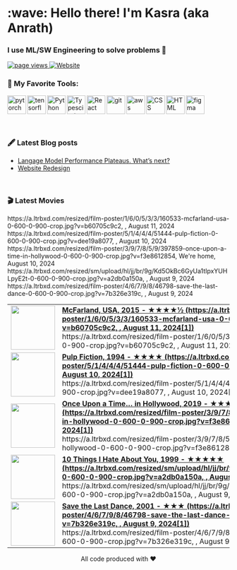 <h1 align="left" id="macropower-title">:wave: Hello there! I'm Kasra (aka Anrath)</h1>
<h3 align="left">I use ML/SW Engineering to solve problems 🫠</h3>

<p align="left">
  <a href="https://github.com/anrath/anrath">
    <img src="https://komarev.com/ghpvc/?username=anrath" alt="page views" />
  </a>
  <a href="https://kasralekan.com">
    <img alt="Website" src="https://img.shields.io/website?url=https%3A%2F%2Fkasralekan.com">
  </a>
</p>

### 🔨 My Favorite Tools:
<a href="https://pytorch.org/" target="_blank"> <img align="left" src="https://raw.githubusercontent.com/anrath/README_icons/main/language_and_tools/square/pytorch/pytorch.svg" alt="pytorch" height="42px"/> </a> 
<a href="https://www.tensorflow.org" target="_blank"> <img align="left" src="https://raw.githubusercontent.com/anrath/README_icons/main/language_and_tools/square/tensorflow/tensorflow.svg" alt="tensorflow" height="42px"/> </a> 
<a href="https://www.python.org" target="_blank"><img align="left" alt="Python" height ="42px" src="https://raw.githubusercontent.com/anrath/README_icons/main/language_and_tools/square/python/python.svg"></a>
<a href="https://www.typescriptlang.org/" target="_blank"><img align="left" alt="Typescirpt" height ="42px" src="https://raw.githubusercontent.com/anrath/README_icons/main/language_and_tools/square/typescript/typescript.svg"></a>
<a href="https://reactjs.org/" target="_blank"> <img align="left" alt="React" height ="42px" src="https://raw.githubusercontent.com/anrath/README_icons/main/language_and_tools/square/react/react.svg"></a>
<a href="https://git-scm.com/" target="_blank"> <img src="https://raw.githubusercontent.com/anrath/README_icons/main/language_and_tools/square/git-scm/git-scm.svg" align="left" alt="git" height='42px'/> </a>
<a href="https://aws.amazon.com/" target="_blank"> <img src="https://raw.githubusercontent.com/anrath/README_icons/main/language_and_tools/square/aws/aws.svg" align="left" alt="aws" height='42px'/> </a>
<a href="https://developer.mozilla.org/en-US/docs/Web/CSS" target="_blank"> <img src="https://raw.githubusercontent.com/anrath/README_icons/main/language_and_tools/square/css/css.svg" align="left" alt="CSS" height='42px'/> </a>
<a href="https://developer.mozilla.org/en-US/docs/Web/HTML" target="_blank"> <img src="https://raw.githubusercontent.com/anrath/README_icons/main/language_and_tools/square/html/html.svg" align="left" alt="HTML" height='42px'/> </a>
<a href="https://www.figma.com/" target="_blank"> <img src="https://raw.githubusercontent.com/anrath/README_icons/main/language_and_tools/square/figma/figma.svg" alt="figma" height='42px'/> </a>

<br />

### 🖋️ Latest Blog posts
<!-- BLOG-POST-LIST:START -->
- [Langage Model Performance Plateaus. What’s next?](https://blog.kasralekan.com/ideas/lm-performance-plateau/)
- [Website Redesign](https://blog.kasralekan.com/ideas/website-revamp/)
<!-- BLOG-POST-LIST:END -->

<br />

### 🎬 Latest Movies
<table>
<!-- MOVIE-LIST:START -->https://a.ltrbxd.com/resized/film-poster/1/6/0/5/3/3/160533-mcfarland-usa-0-600-0-900-crop.jpg?v=b60705c9c2, , August 11, 2024
<tr>
  <td><a href="https://letterboxd.com/film/mcfarland-usa/"><img width="100px" src="https://a.ltrbxd.com/resized/film-poster/1/6/0/5/3/3/160533-mcfarland-usa-0-600-0-900-crop.jpg?v=b60705c9c2, , August 11, 2024[0]"></a></td>
  <td><a href="https://letterboxd.com/film/mcfarland-usa/"><strong>McFarland, USA, 2015 - ★★★★½ (https://a.ltrbxd.com/resized/film-poster/1/6/0/5/3/3/160533-mcfarland-usa-0-600-0-900-crop.jpg?v=b60705c9c2, , August 11, 2024[1])</strong></a><br/>
  https://a.ltrbxd.com/resized/film-poster/1/6/0/5/3/3/160533-mcfarland-usa-0-600-0-900-crop.jpg?v=b60705c9c2, , August 11, 2024[2]</td>
</tr>https://a.ltrbxd.com/resized/film-poster/5/1/4/4/4/51444-pulp-fiction-0-600-0-900-crop.jpg?v=dee19a8077, , August 10, 2024
<tr>
  <td><a href="https://letterboxd.com/film/pulp-fiction/"><img width="100px" src="https://a.ltrbxd.com/resized/film-poster/5/1/4/4/4/51444-pulp-fiction-0-600-0-900-crop.jpg?v=dee19a8077, , August 10, 2024[0]"></a></td>
  <td><a href="https://letterboxd.com/film/pulp-fiction/"><strong>Pulp Fiction, 1994 - ★★★★ (https://a.ltrbxd.com/resized/film-poster/5/1/4/4/4/51444-pulp-fiction-0-600-0-900-crop.jpg?v=dee19a8077, , August 10, 2024[1])</strong></a><br/>
  https://a.ltrbxd.com/resized/film-poster/5/1/4/4/4/51444-pulp-fiction-0-600-0-900-crop.jpg?v=dee19a8077, , August 10, 2024[2]</td>
</tr>https://a.ltrbxd.com/resized/film-poster/3/9/7/8/5/9/397859-once-upon-a-time-in-hollywood-0-600-0-900-crop.jpg?v=f3e8612854, We're home, August 10, 2024
<tr>
  <td><a href="https://letterboxd.com/film/once-upon-a-time-in-hollywood/1/"><img width="100px" src="https://a.ltrbxd.com/resized/film-poster/3/9/7/8/5/9/397859-once-upon-a-time-in-hollywood-0-600-0-900-crop.jpg?v=f3e8612854, We're home, August 10, 2024[0]"></a></td>
  <td><a href="https://letterboxd.com/film/once-upon-a-time-in-hollywood/1/"><strong>Once Upon a Time… in Hollywood, 2019 - ★★★★ (https://a.ltrbxd.com/resized/film-poster/3/9/7/8/5/9/397859-once-upon-a-time-in-hollywood-0-600-0-900-crop.jpg?v=f3e8612854, We're home, August 10, 2024[1])</strong></a><br/>
  https://a.ltrbxd.com/resized/film-poster/3/9/7/8/5/9/397859-once-upon-a-time-in-hollywood-0-600-0-900-crop.jpg?v=f3e8612854, We're home, August 10, 2024[2]</td>
</tr>https://a.ltrbxd.com/resized/sm/upload/hl/jj/br/9g/Kd5OkBc6GyUa1tIpxYUHLpyE2t-0-600-0-900-crop.jpg?v=a2db0a150a, , August 9, 2024
<tr>
  <td><a href="https://letterboxd.com/film/10-things-i-hate-about-you/"><img width="100px" src="https://a.ltrbxd.com/resized/sm/upload/hl/jj/br/9g/Kd5OkBc6GyUa1tIpxYUHLpyE2t-0-600-0-900-crop.jpg?v=a2db0a150a, , August 9, 2024[0]"></a></td>
  <td><a href="https://letterboxd.com/film/10-things-i-hate-about-you/"><strong>10 Things I Hate About You, 1999 - ★★★★★ (https://a.ltrbxd.com/resized/sm/upload/hl/jj/br/9g/Kd5OkBc6GyUa1tIpxYUHLpyE2t-0-600-0-900-crop.jpg?v=a2db0a150a, , August 9, 2024[1])</strong></a><br/>
  https://a.ltrbxd.com/resized/sm/upload/hl/jj/br/9g/Kd5OkBc6GyUa1tIpxYUHLpyE2t-0-600-0-900-crop.jpg?v=a2db0a150a, , August 9, 2024[2]</td>
</tr>https://a.ltrbxd.com/resized/film-poster/4/6/7/9/8/46798-save-the-last-dance-0-600-0-900-crop.jpg?v=7b326e319c, , August 9, 2024
<tr>
  <td><a href="https://letterboxd.com/film/save-the-last-dance/"><img width="100px" src="https://a.ltrbxd.com/resized/film-poster/4/6/7/9/8/46798-save-the-last-dance-0-600-0-900-crop.jpg?v=7b326e319c, , August 9, 2024[0]"></a></td>
  <td><a href="https://letterboxd.com/film/save-the-last-dance/"><strong>Save the Last Dance, 2001 - ★★★ (https://a.ltrbxd.com/resized/film-poster/4/6/7/9/8/46798-save-the-last-dance-0-600-0-900-crop.jpg?v=7b326e319c, , August 9, 2024[1])</strong></a><br/>
  https://a.ltrbxd.com/resized/film-poster/4/6/7/9/8/46798-save-the-last-dance-0-600-0-900-crop.jpg?v=7b326e319c, , August 9, 2024[2]</td>
</tr><!-- MOVIE-LIST:END -->
</table>


<div align="center">
All code produced with ❤️ 
</div>
